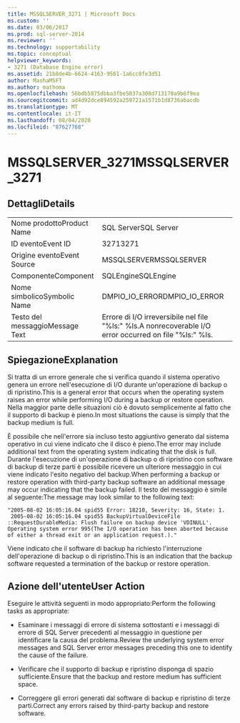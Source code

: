 ```yaml
---
title: MSSQLSERVER_3271 | Microsoft Docs
ms.custom: ''
ms.date: 03/06/2017
ms.prod: sql-server-2014
ms.reviewer: ''
ms.technology: supportability
ms.topic: conceptual
helpviewer_keywords:
- 3271 (Database Engine error)
ms.assetid: 21b8de4b-6624-4163-9561-1a6cc8fe3d51
author: MashaMSFT
ms.author: mathoma
ms.openlocfilehash: 56bdb5875dbba3fbe5037a308d713170a9b6f9ea
ms.sourcegitcommit: ad4d92dce894592a259721a1571b1d8736abacdb
ms.translationtype: MT
ms.contentlocale: it-IT
ms.lasthandoff: 08/04/2020
ms.locfileid: "87627768"
---
```

# <a name="mssqlserver_3271"></a><span data-ttu-id="9162e-102">MSSQLSERVER_3271</span><span class="sxs-lookup"><span data-stu-id="9162e-102">MSSQLSERVER_3271</span></span>
    
## <a name="details"></a><span data-ttu-id="9162e-103">Dettagli</span><span class="sxs-lookup"><span data-stu-id="9162e-103">Details</span></span>  
  
|||  
|-|-|  
|<span data-ttu-id="9162e-104">Nome prodotto</span><span class="sxs-lookup"><span data-stu-id="9162e-104">Product Name</span></span>|<span data-ttu-id="9162e-105">SQL Server</span><span class="sxs-lookup"><span data-stu-id="9162e-105">SQL Server</span></span>|  
|<span data-ttu-id="9162e-106">ID evento</span><span class="sxs-lookup"><span data-stu-id="9162e-106">Event ID</span></span>|<span data-ttu-id="9162e-107">3271</span><span class="sxs-lookup"><span data-stu-id="9162e-107">3271</span></span>|  
|<span data-ttu-id="9162e-108">Origine evento</span><span class="sxs-lookup"><span data-stu-id="9162e-108">Event Source</span></span>|<span data-ttu-id="9162e-109">MSSQLSERVER</span><span class="sxs-lookup"><span data-stu-id="9162e-109">MSSQLSERVER</span></span>|  
|<span data-ttu-id="9162e-110">Componente</span><span class="sxs-lookup"><span data-stu-id="9162e-110">Component</span></span>|<span data-ttu-id="9162e-111">SQLEngine</span><span class="sxs-lookup"><span data-stu-id="9162e-111">SQLEngine</span></span>|  
|<span data-ttu-id="9162e-112">Nome simbolico</span><span class="sxs-lookup"><span data-stu-id="9162e-112">Symbolic Name</span></span>|<span data-ttu-id="9162e-113">DMPIO_IO_ERROR</span><span class="sxs-lookup"><span data-stu-id="9162e-113">DMPIO_IO_ERROR</span></span>|  
|<span data-ttu-id="9162e-114">Testo del messaggio</span><span class="sxs-lookup"><span data-stu-id="9162e-114">Message Text</span></span>|<span data-ttu-id="9162e-115">Errore di I/O irreversibile nel file "%ls:" %ls.</span><span class="sxs-lookup"><span data-stu-id="9162e-115">A nonrecoverable I/O error occurred on file "%ls:" %ls.</span></span>|  
  
## <a name="explanation"></a><span data-ttu-id="9162e-116">Spiegazione</span><span class="sxs-lookup"><span data-stu-id="9162e-116">Explanation</span></span>  
 <span data-ttu-id="9162e-117">Si tratta di un errore generale che si verifica quando il sistema operativo genera un errore nell'esecuzione di I/O durante un'operazione di backup o di ripristino.</span><span class="sxs-lookup"><span data-stu-id="9162e-117">This is a general error that occurs when the operating system raises an error while performing I/O during a backup or restore operation.</span></span> <span data-ttu-id="9162e-118">Nella maggior parte delle situazioni ciò è dovuto semplicemente al fatto che il supporto di backup è pieno.</span><span class="sxs-lookup"><span data-stu-id="9162e-118">In most situations the cause is simply that the backup medium is full.</span></span>  
  
 <span data-ttu-id="9162e-119">È possibile che nell'errore sia incluso testo aggiuntivo generato dal sistema operativo in cui viene indicato che il disco è pieno.</span><span class="sxs-lookup"><span data-stu-id="9162e-119">The error may include additional text from the operating system indicating that the disk is full.</span></span> <span data-ttu-id="9162e-120">Durante l'esecuzione di un'operazione di backup o di ripristino con software di backup di terze parti è possibile ricevere un ulteriore messaggio in cui viene indicato l'esito negativo del backup.</span><span class="sxs-lookup"><span data-stu-id="9162e-120">When performing a backup or restore operation with third-party backup software an additional message may occur indicating that the backup failed.</span></span> <span data-ttu-id="9162e-121">Il testo del messaggio è simile al seguente:</span><span class="sxs-lookup"><span data-stu-id="9162e-121">The message may look similar to the following text:</span></span>  
  
```  
"2005-08-02 16:05:16.04 spid55 Error: 18210, Severity: 16, State: 1.  
 2005-08-02 16:05:16.04 spid55 BackupVirtualDeviceFile  
::RequestDurableMedia: Flush failure on backup device 'VDINULL'.   
Operating system error 995(The I/O operation has been aborted because   
of either a thread exit or an application request.)."  
```  
  
 <span data-ttu-id="9162e-122">Viene indicato che il software di backup ha richiesto l'interruzione dell'operazione di backup o di ripristino.</span><span class="sxs-lookup"><span data-stu-id="9162e-122">This is an indication that the backup software requested a termination of the backup or restore operation.</span></span>  
  
## <a name="user-action"></a><span data-ttu-id="9162e-123">Azione dell'utente</span><span class="sxs-lookup"><span data-stu-id="9162e-123">User Action</span></span>  
 <span data-ttu-id="9162e-124">Eseguire le attività seguenti in modo appropriato:</span><span class="sxs-lookup"><span data-stu-id="9162e-124">Perform the following tasks as appropriate:</span></span>  
  
-   <span data-ttu-id="9162e-125">Esaminare i messaggi di errore di sistema sottostanti e i messaggi di errore di SQL Server precedenti al messaggio in questione per identificare la causa del problema.</span><span class="sxs-lookup"><span data-stu-id="9162e-125">Review the underlying system error messages and SQL Server error messages preceding this one to identify the cause of the failure.</span></span>  
  
-   <span data-ttu-id="9162e-126">Verificare che il supporto di backup e ripristino disponga di spazio sufficiente.</span><span class="sxs-lookup"><span data-stu-id="9162e-126">Ensure that the backup and restore medium has sufficient space.</span></span>  
  
-   <span data-ttu-id="9162e-127">Correggere gli errori generati dal software di backup e ripristino di terze parti.</span><span class="sxs-lookup"><span data-stu-id="9162e-127">Correct any errors raised by third-party backup and restore software.</span></span>  
  
  
